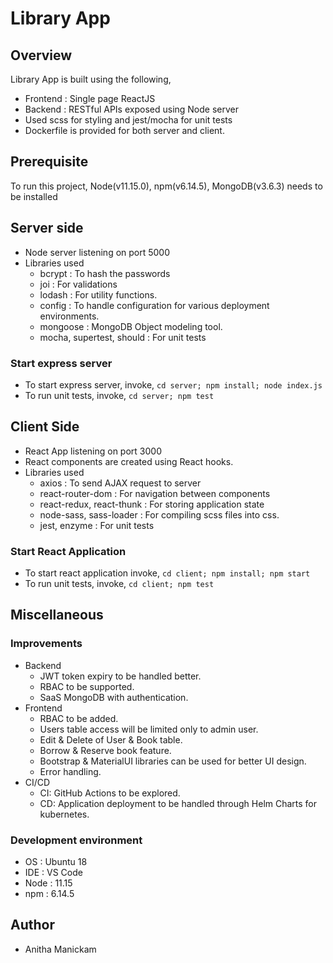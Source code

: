 # Library App

## Overview

Library App is built using the following,

- Frontend : Single page ReactJS
- Backend : RESTful APIs exposed using Node server
- Used scss for styling and jest/mocha for unit tests
- Dockerfile is provided for both server and client.

## Prerequisite

To run this project, Node(v11.15.0), npm(v6.14.5), MongoDB(v3.6.3) needs to be installed

## Server side

- Node server listening on port 5000
- Libraries used
  - bcrypt : To hash the passwords
  - joi : For validations
  - lodash : For utility functions.
  - config : To handle configuration for various deployment environments.
  - mongoose : MongoDB Object modeling tool.
  - mocha, supertest, should : For unit tests

### Start express server

- To start express server, invoke,
  `cd server; npm install; node index.js`
- To run unit tests, invoke, `cd server; npm test`

## Client Side

- React App listening on port 3000
- React components are created using React hooks.
- Libraries used
  - axios : To send AJAX request to server
  - react-router-dom : For navigation between components
  - react-redux, react-thunk : For storing application state
  - node-sass, sass-loader : For compiling scss files into css.
  - jest, enzyme : For unit tests

### Start React Application

- To start react application invoke,
  `cd client; npm install; npm start`
- To run unit tests, invoke,
  `cd client; npm test`

## Miscellaneous

### Improvements

- Backend
  - JWT token expiry to be handled better.
  - RBAC to be supported.
  - SaaS MongoDB with authentication.
- Frontend
  - RBAC to be added.
  - Users table access will be limited only to admin user.
  - Edit & Delete of User & Book table.
  - Borrow & Reserve book feature.
  - Bootstrap & MaterialUI libraries can be used for better UI design.
  - Error handling.
- CI/CD
  - CI: GitHub Actions to be explored.
  - CD: Application deployment to be handled through Helm Charts for kubernetes.

### Development environment

- OS : Ubuntu 18
- IDE : VS Code
- Node : 11.15
- npm : 6.14.5

## Author

- Anitha Manickam
